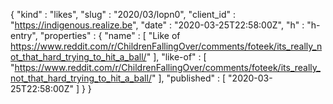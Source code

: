 {
  "kind" : "likes",
  "slug" : "2020/03/lopn0",
  "client_id" : "https://indigenous.realize.be",
  "date" : "2020-03-25T22:58:00Z",
  "h" : "h-entry",
  "properties" : {
    "name" : [ "Like of https://www.reddit.com/r/ChildrenFallingOver/comments/foteek/its_really_not_that_hard_trying_to_hit_a_ball/" ],
    "like-of" : [ "https://www.reddit.com/r/ChildrenFallingOver/comments/foteek/its_really_not_that_hard_trying_to_hit_a_ball/" ],
    "published" : [ "2020-03-25T22:58:00Z" ]
  }
}
